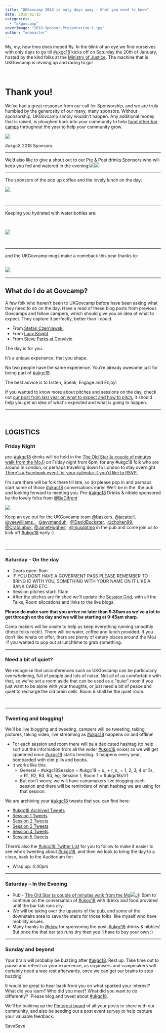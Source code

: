 ```yaml
---
title: "UKGovcamp 2018 is only days away - What you need to know"
date: 2018-01-16
categories: 
  - "ukgovcamp"
coverImage: "2018-Sponsor-Presentation-1.jpg"
author: "webmaster"
---
```


My, my, how time does indeed fly. In the blink of an eye we find ourselves with only days to go till [#ukgc18](https://twitter.com/hashtag/ukgc18?ref_src=twsrc%5Egoogle%7Ctwcamp%5Eserp%7Ctwgr%5Ehashtag) kicks off on Saturday the 20th of January, hosted by the kind folks at the [Ministry of Justice](https://www.google.co.uk/maps/place/Ministry+of+Justice/@51.4997614,-0.1370881,17z/data=!3m1!4b1!4m5!3m4!1s0x487604dbe92f5af3:0x43d424d396c6fa7!8m2!3d51.4997581!4d-0.1348994). The machine that is UKGovcamp is revving up and raring to go!

 

# **Thank you!**

We’ve had a great response from our call for Sponsorship, and we are truly humbled by the generosity of our many, many sponsors. Without sponsorship, UKGovcamp simply wouldn’t happen. Any additional money that is raised, is ploughed back into your community to help [fund other bar camps](https://www.ukgovcamp.com/category/support-events/) throughout the year to help your community grow.

![](images/2018-Sponsor-Presentation-1.jpg)

#ukgcX 2018 Sponsors

* * *

We’d also like to give a shout out to our Pre & Post drinks Sponsors who will keep you fed and watered in the evening:[![](images/DifrentGroup.jpg)](https://www.ukgovcamp.com/wp-content/uploads/2018/01/DifrentGroup.jpg)[![](images/dxw-logo.png)](https://www.ukgovcamp.com/wp-content/uploads/2018/01/dxw-logo.png)

* * *

The sponsors of the pop up coffee and the lovely lunch on the day:

[![](images/Asset-1.png)](https://www.ukgovcamp.com/wp-content/uploads/2018/01/Asset-1.png)

 

* * *

Keeping you hydrated with water bottles are:

 

[![](images/MadeTech-colour-logo.png)](https://www.ukgovcamp.com/wp-content/uploads/2018/01/MadeTech-colour-logo.png)

 

* * *

and the UKGovcamp mugs make a comeback this year thanks to:

## [![](images/TER_4C_NOTAG.jpg)](https://www.ukgovcamp.com/wp-content/uploads/2018/01/TER_4C_NOTAG.jpg)

* * *

## **What do I do at Govcamp?**

A few folk who haven’t been to UKGovcamp before have been asking what they need to do on the day. Have a read of these blog posts from previous Govcamps and fellow campers, which should give you an idea of what to expect. They capture it perfectly, better than I could.

- From [Stefan Czerniawski](http://publicstrategist.com/2015/01/camping-trip/)
- From [Lucy Knight](https://geekwonkinterface.wordpress.com/2016/06/14/its-ok/)
- From [Steve Parks at Convivio](https://blog.weareconvivio.com/what-to-expect-at-ukgovcamp-ecc37191dc81) 

The day is for you.

It’s a unique experience, that you shape.

No two people have the same experience. You’re already awesome just for being part of [#ukgc18](https://twitter.com/hashtag/ukgc18?ref_src=twsrc%5Egoogle%7Ctwcamp%5Eserp%7Ctwgr%5Ehashtag).

The best advice is to Listen, Speak, Engage and Enjoy!

If you wanted to know more about pitches and sessions on the day, check out [our post from last year on what to expect and how to pitch.](https://www.ukgovcamp.com/2017/01/15/pitch-and-run-at-ukgcx/) It should help you get an idea of what's expected and what is going to happen.

* * *

 

## **LOGISTICS**

### **Friday Night**

pre-[#ukgc18](https://twitter.com/hashtag/ukgc18?ref_src=twsrc%5Egoogle%7Ctwcamp%5Eserp%7Ctwgr%5Ehashtag) drinks will be held in the [The Old Star (a couple of minutes walk from the MoJ)](https://www.google.co.uk/maps/place/Old+Star/@51.4999304,-0.135975,17z/data=!3m1!4b1!4m5!3m4!1s0x487604dbeddda95b:0xdfdc4e49133adb59!8m2!3d51.4999271!4d-0.1337863) on Friday night from 6pm, for any #ukgc18 folk who are around in London, or perhaps travelling down to London to stay overnight. [There's a Facebook event for your calendar if you'd like to RSVP.](https://www.facebook.com/events/311156836061646/)

I’m sure there will be folk there till late, so do please pop in and perhaps start some of those [#ukgc18](https://twitter.com/hashtag/ukgc18?ref_src=twsrc%5Egoogle%7Ctwcamp%5Eserp%7Ctwgr%5Ehashtag) conversations early! We’ll be in the  the pub and looking forward to meeting you. Pre-[#ukgc18](https://twitter.com/hashtag/ukgc18?ref_src=twsrc%5Egoogle%7Ctwcamp%5Eserp%7Ctwgr%5Ehashtag) Drinks & nibble sponsored by the lovely folks from [@BeDifrent](https://twitter.com/bedifrent)

[![](images/DifrentGroup.jpg)](https://www.ukgovcamp.com/wp-content/uploads/2018/01/DifrentGroup.jpg)

Keep an eye out for the UKGovcamp team [@baskers,](https://www.twitter.com/baskers) [@jacattell](https://www.twitter.com/jacattell),  [@veewilliams\_](https://www.twitter.com/veewilliams_),  [@ayymanduh](https://www.twitter.com/ayymanduh),  [@DavidBuckster](https://www.twitter.com/davidbuckster),  [@cholten99](https://www.twitter.com/cholten99), [@CrabLabuk,](https://www.twitter.com/crablabuk) [@JanetHughes](https://www.twitter.com/janethughes),  [@musdotmo](https://www.twitter.com/musdotmo) in the pub and come join us to kick off [#ukgc18](https://twitter.com/hashtag/ukgc18?ref_src=twsrc%5Egoogle%7Ctwcamp%5Eserp%7Ctwgr%5Ehashtag) early :)

 

* * *

### **Saturday – On the day**

- Doors open: 9am
- IF YOU DONT HAVE A GOVERMENT PASS PLEASE REMEMBER TO BRING ID WITH YOU, SOMETHING WITH YOUR NAME ON IT LIKE A BANK CARD ETC.
- Session pitches start: 10am
- After the pitches are finished we’ll update the [Session Grid](https://docs.google.com/spreadsheets/d/1S6nemSPxSLrURGigaQZFKViWBoAhalpE2f0RtZ92Fpk/pubhtml), with all the Talks, Room allocations and links to the live blogs.

**Please do make sure that you arrive no later than 9:30am as we’ve a lot to get through on the day and we will be starting at 9:45am sharp.**

Camp makers will be onsite to help us keep everything running smoothly (these folks rock!). There will be water, coffee and lunch provided. If you don’t like whats on offer, there are plenty of eatery places around the MoJ  if you wanted to pop out at lunchtime to grab something.

* * *

### Need a bit of quiet?

We recognise that unconferences such as UKGovcamp can be particularly overwhelming, full of people and lots of noise. Not all of us comfortable with that, so we've set a room aside that can be used as a "quiet" room if you just want to be alone with your thoughts, or just need a bit of peace and quiet to recharge the old brain cells. Room 6 shall be the quiet room.

 

* * *

### Tweeting and blogging!

We’ll be live blogging and tweeting, campers will be tweeting, taking pictures, taking video, live streaming as [#ukgc18](https://twitter.com/hashtag/ukgc18?ref_src=twsrc%5Egoogle%7Ctwcamp%5Eserp%7Ctwgr%5Ehashtag) happens on and offline!

- For each session and room there will be a dedicated hashtag (to help sort out the information from all the wider [#ukgc18](https://twitter.com/hashtag/ukgc18?ref_src=twsrc%5Egoogle%7Ctwcamp%5Eserp%7Ctwgr%5Ehashtag) noise) as we will get spammed once [#ukgc18](https://twitter.com/hashtag/ukgc18?ref_src=twsrc%5Egoogle%7Ctwcamp%5Eserp%7Ctwgr%5Ehashtag) starts trending. It happens every year, bombarded with diet pills and boobs.
- It works like this:
    - General = #ukgc18Session = #ukgc18 + s\_ + r\_s\_ = 1, 2, 3, 4 or 5r\_ = R1, R2, R3, R4, eg; Session 1, Room 1 = #ukgc18s1r1
    - But don't worry, we will have campmakers live blogging each session and there will be reminders of what hashtag we are using for that session.

We are archiving your [#ukgc18](https://twitter.com/hashtag/ukgc18?ref_src=twsrc%5Egoogle%7Ctwcamp%5Eserp%7Ctwgr%5Ehashtag) tweets that you can find here:

- [#ukgc18 Archived Tweets](https://docs.google.com/spreadsheets/d/e/2PACX-1vSUHX2ybkCUB1XIAXj5EHFSVpM1XOzK7h9NlXUEi-PMUw7E46AgD2cVEx_WL8HQNBuz2f2loMgEUYvS/pubhtml?gid=349751605&single=true) 
- [Session 1 Tweets](https://docs.google.com/spreadsheets/d/e/2PACX-1vQTDYIfN5c41pra6xxqCoDS5UiLhelqGvRKPCY-EwzkrnFST04d2GiTJdjRaVWJ87tpVdGV-Gvjq03P/pubhtml?gid=1083675254&single=true)
- [Session 2 Tweets](https://docs.google.com/spreadsheets/d/e/2PACX-1vR8H1_NhSQghF0GoJlYGGQBhugz2JSCtzp7z9wriDMJPgmSFKobYA8NgIH2ARTfhploDUoPRmrfDsGB/pubhtml?gid=1977973654&single=true)
- [Session 3 Tweets](https://docs.google.com/spreadsheets/d/e/2PACX-1vTxWPMBCTDqOLOYc4xdPmBlol6cSHLM7dl-NAMHPWFX9pLoS4a8OJL30VTyxjP8A-UatNfmQiIWIqxW/pubhtml?gid=2119067591&single=true)
- [Session 4 Tweets](https://docs.google.com/spreadsheets/d/e/2PACX-1vQi4iuyoE6Gvs4mai0yIHjsk73Jg-Xc0EstMThHxPHVeRFoI9HNQiOP5OrcvbQAOKSFauaiDXzdAI5h/pubhtml?gid=1175165718&single=true)
- [Session 5 Tweets](https://docs.google.com/spreadsheets/d/e/2PACX-1vQBr4vjZFuudc5l9D-6GO3DxpeZvYpBA3qh7Ob3grkYmfQLEllfpWLU-TZAEFQOC38fKloVyzL48yyz/pubhtml?gid=1716909095&single=true)

There’s also the [#ukgc18 Twitter List](https://twitter.com/UKGovCamp/lists/ukgovcamp-2018-attendees) for you to follow to make it easier to see who’s tweeting about [#ukgc18](https://twitter.com/hashtag/ukgc18?ref_src=twsrc%5Egoogle%7Ctwcamp%5Eserp%7Ctwgr%5Ehashtag), and then we look to bring the day to a close, back to the Auditorium for:

- Wrap up: 4:40pm

* * *

### **Saturday – In the Evening**

- Pub - [The Old Star (a couple of minutes walk from the Mo![](images/dxw-logo.png)J)](https://www.google.co.uk/maps/place/Old+Star/@51.4999304,-0.135975,17z/data=!3m1!4b1!4m5!3m4!1s0x487604dbeddda95b:0xdfdc4e49133adb59!8m2!3d51.4999271!4d-0.1337863): 5pm to continue on the conversation of [#ukgc18](https://twitter.com/hashtag/ukgc18?ref_src=twsrc%5Egoogle%7Ctwcamp%5Eserp%7Ctwgr%5Ehashtag) with drinks and food provided until the bar tab runs dry.
- We will be taking over the upstairs of the pub, and some of the downstairs area to save the stairs for those folks  like myself who have mobility issues.
- Many thanks to [@dxw](https://twitter.com/dxw) for sponsoring the post-[#ukgc18](https://twitter.com/hashtag/ukgc18?ref_src=twsrc%5Egoogle%7Ctwcamp%5Eserp%7Ctwgr%5Ehashtag) drinks & nibbles! But once the that bar tab runs dry then you'll have to buy your own :)

* * *

### **Sunday and beyond**

Your brain will probably be buzzing after [#ukgc18](https://twitter.com/hashtag/ukgc18?ref_src=twsrc%5Egoogle%7Ctwcamp%5Eserp%7Ctwgr%5Ehashtag). Rest up. Take time out to pause and reflect on your experience, us organisers and campmakers will certainly need a wee rest afterwards, once we can get our brains to stop buzzing!

It would be great to hear back from you on what sparked your interest? What did you learn? Who did you meet? What did you want to do differently?  Please blog and tweet about [#ukgc18](https://twitter.com/hashtag/ukgc18?ref_src=twsrc%5Egoogle%7Ctwcamp%5Eserp%7Ctwgr%5Ehashtag).

We’ll be building up the [Pinterest board](https://www.pinterest.co.uk/ugovcamp/ukgovcamp-2018/) of all your posts to share with our community, and also be sending out a post event survey to help capture your valuable feedback.

SaveSave
